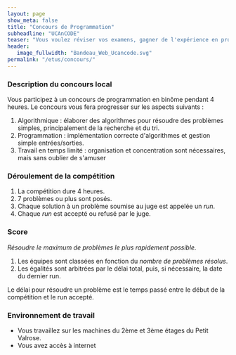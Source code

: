 ```yaml
---
layout: page
show_meta: false
title: "Concours de Programmation"
subheadline: "UCAnCODE"
teaser: "Vous voulez réviser vos examens, gagner de l'expérience en programmation, ou vous êtes simplement curieux, nous organisons et participons à des concours et hackathons. Ces événements sont ouvert à tous (de la L1 au M2)! Pour vous motiver encore plus, nous essayons toujours de négocier des bonus avec vos professeurs."
header:
   image_fullwidth: "Bandeau_Web_Ucancode.svg"
permalink: "/etus/concours/"
---
```



### Description du concours local ###

Vous participez à un concours de programmation en binôme pendant 4 heures.
Le concours vous fera progresser sur les aspects suivants :

1. Algorithmique : élaborer des algorithmes pour résoudre des problèmes simples, principalement de la recherche et du tri.
2. Programmation : implémentation correcte d'algorithmes et gestion simple entrées/sorties.
3. Travail en temps limité : organisation et concentration sont nécessaires, mais sans oublier de s'amuser

### Déroulement de la compétition ###

1. La compétition dure 4 heures.
2. 7 problèmes ou plus sont posés.
3. Chaque solution à un problème soumise au juge est appelée un *run*.
4. Chaque *run* est accepté ou refusé par le juge.

### Score ###

*Résoudre le maximum de problèmes le plus rapidement possible.*

1. Les équipes sont classées en fonction du *nombre de problèmes résolus*.
2. Les égalités sont arbitrées par le délai total, puis, si nécessaire, la date du dernier run. 

Le délai pour résoudre un problème est le temps passé entre le début de la compétition et le run accepté.

### Environnement de travail ###

   - Vous travaillez sur les machines du 2ème et 3ème étages du Petit Valrose.
   - Vous avez accès à internet

